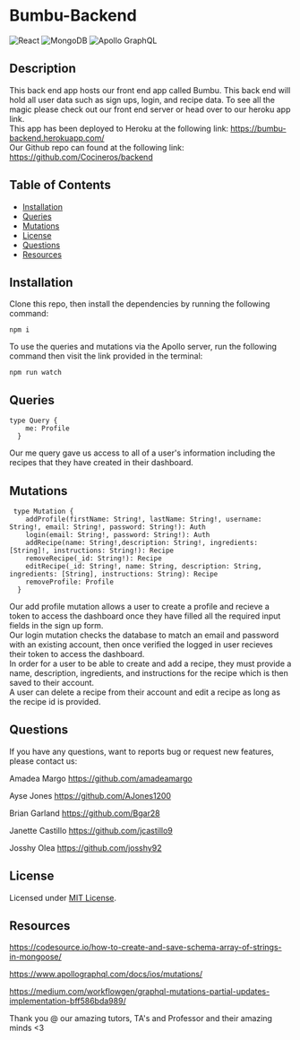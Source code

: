 # Bumbu-Backend
![React](https://img.shields.io/badge/React-20232A?style=for-the-badge&logo=react&logoColor=61DAFB)
![MongoDB](https://img.shields.io/badge/MongoDB-4EA94B?style=for-the-badge&logo=mongodb&logoColor=white)
![Apollo GraphQL](https://img.shields.io/badge/-ApolloGraphQL-311C87?style=for-the-badge&logo=apollo-graphql)



## Description
This back end app hosts our front end app called Bumbu. This back end will hold all user data such as sign ups, login, and recipe data. To see all the magic please check out our front end server or head over to our heroku app link. <br>
This app has been deployed to Heroku at the following link: https://bumbu-backend.herokuapp.com/ <br>
Our Github repo can found at the following link: https://github.com/Cocineros/backend

## Table of Contents
  * [Installation](#installation)
  * [Queries](#queries)
  * [Mutations](#mutations)
  * [License](#license)
  * [Questions](#questions)
  * [Resources](#resources)

## Installation

Clone this repo, then install the dependencies by running the following command:
```
npm i
```
To use the queries and mutations via the Apollo server, run the following command then visit the link provided in the terminal:
```
npm run watch
```


## Queries
```
type Query {
    me: Profile
  }
```
Our me query gave us access to all of a user's information including the recipes that they have created in their dashboard.


## Mutations

```
 type Mutation {
    addProfile(firstName: String!, lastName: String!, username: String!, email: String!, password: String!): Auth
    login(email: String!, password: String!): Auth
    addRecipe(name: String!,description: String!, ingredients: [String]!, instructions: String!): Recipe
    removeRecipe(_id: String!): Recipe
    editRecipe(_id: String!, name: String, description: String, ingredients: [String], instructions: String): Recipe
    removeProfile: Profile
  }
```
Our add profile mutation allows a user to create a profile and recieve a token to access the dashboard once they have filled all the required input fields in the sign up form. <br>
Our login mutation checks the database to match an email and password with an existing account, then once verified the logged in user recieves their token to access the dashboard. <br>
In order for a user to be able to create and add a recipe, they must provide a name, description, ingredients, and instructions for the recipe which is then saved to their account. <br>
A user can delete a recipe from their account and edit a recipe as long as the recipe id is provided. 



## Questions
If you have any questions, want to reports bug or request new features, please contact us: 

Amadea Margo
https://github.com/amadeamargo

Ayse Jones
https://github.com/AJones1200

Brian Garland
https://github.com/Bgar28

Janette Castillo
https://github.com/jcastillo9

Josshy Olea
https://github.com/josshy92

## License 
Licensed under [MIT License](https://opensource.org/licenses/MIT).


## Resources
https://codesource.io/how-to-create-and-save-schema-array-of-strings-in-mongoose/ <br>


https://www.apollographql.com/docs/ios/mutations/ <br>


https://medium.com/workflowgen/graphql-mutations-partial-updates-implementation-bff586bda989/ <br>



Thank you @ our amazing tutors, TA's and Professor and their amazing minds <3